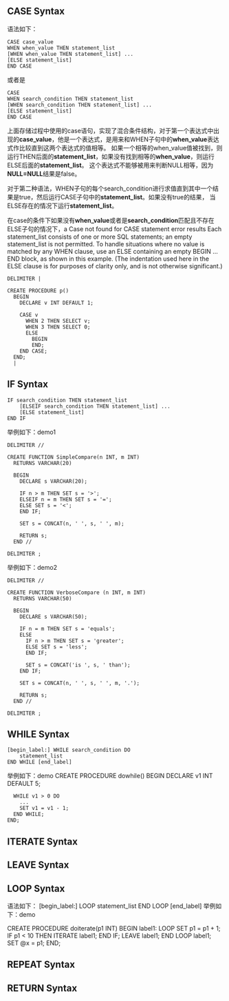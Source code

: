 ## CASE Syntax
语法如下：
    
    CASE case_value
    WHEN when_value THEN statement_list
    [WHEN when_value THEN statement_list] ...
    [ELSE statement_list]
    END CASE
 
 或者是
 
    CASE
    WHEN search_condition THEN statement_list
    [WHEN search_condition THEN statement_list] ...
    [ELSE statement_list]
    END CASE
 
上面存储过程中使用的case语句，实现了混合条件结构，对于第一个表达式中出现的**case_value**，他是一个表达式，是用来和WHEN子句中的**when_value**表达式作比较直到这两个表达式的值相等。
如果一个相等的when_value值被找到，则运行THEN后面的**statement_list**，如果没有找到相等的**when_value**，则运行ELSE后面的**statement_list**。
这个表达式不能够被用来判断NULL相等，因为**NULL=NULL**结果是false。

对于第二种语法，WHEN子句的每个search_condition进行求值直到其中一个结果是true，然后运行CASE子句中的**statement_list**。如果没有true的结果，
当ELSE存在的情况下运行**statement_list**。

在case的条件下如果没有**when_value**或者是**search_condition**匹配且不存在ELSE子句的情况下，a Case not found for CASE statement error results
Each statement_list consists of one or more SQL statements; an empty statement_list is not permitted.
To handle situations where no value is matched by any WHEN clause, use an ELSE containing an empty BEGIN ... END block, as shown in this example.
(The indentation used here in the ELSE clause is for purposes of clarity only, and is not otherwise significant.)

    DELIMITER |

    CREATE PROCEDURE p()
      BEGIN
        DECLARE v INT DEFAULT 1;

        CASE v
          WHEN 2 THEN SELECT v;
          WHEN 3 THEN SELECT 0;
          ELSE
            BEGIN
            END;
        END CASE;
      END;
      |

## IF Syntax

    IF search_condition THEN statement_list
        [ELSEIF search_condition THEN statement_list] ...
        [ELSE statement_list]
    END IF
举例如下：demo1

    DELIMITER //

    CREATE FUNCTION SimpleCompare(n INT, m INT)
      RETURNS VARCHAR(20)

      BEGIN
        DECLARE s VARCHAR(20);

        IF n > m THEN SET s = '>';
        ELSEIF n = m THEN SET s = '=';
        ELSE SET s = '<';
        END IF;

        SET s = CONCAT(n, ' ', s, ' ', m);

        RETURN s;
      END //

    DELIMITER ;
举例如下：demo2

    DELIMITER //

    CREATE FUNCTION VerboseCompare (n INT, m INT)
      RETURNS VARCHAR(50)

      BEGIN
        DECLARE s VARCHAR(50);

        IF n = m THEN SET s = 'equals';
        ELSE
          IF n > m THEN SET s = 'greater';
          ELSE SET s = 'less';
          END IF;

          SET s = CONCAT('is ', s, ' than');
        END IF;

        SET s = CONCAT(n, ' ', s, ' ', m, '.');

        RETURN s;
      END //

    DELIMITER ;
##  WHILE Syntax

    [begin_label:] WHILE search_condition DO
        statement_list
    END WHILE [end_label]
举例如下：demo
    CREATE PROCEDURE dowhile()
    BEGIN
      DECLARE v1 INT DEFAULT 5;

      WHILE v1 > 0 DO
        ...
        SET v1 = v1 - 1;
      END WHILE;
    END;
## ITERATE Syntax
## LEAVE Syntax
## LOOP Syntax
语法如下：
    [begin_label:] LOOP
        statement_list
    END LOOP [end_label]
举例如下：demo

   CREATE PROCEDURE doiterate(p1 INT)
    BEGIN
      label1: LOOP
        SET p1 = p1 + 1;
        IF p1 < 10 THEN
          ITERATE label1;
        END IF;
        LEAVE label1;
      END LOOP label1;
      SET @x = p1;
    END;
## REPEAT Syntax
## RETURN Syntax
